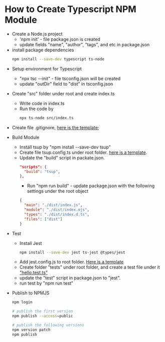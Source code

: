 # How to Create Typescript NPM Module

- Create a Node.js project
  - 'npm init' - file package.json is created
  - update fields "name", "author", "tags", and etc in package.json
- install package dependencies
  ```bash
  npm install --save-dev typescript ts-node
  ```

* Setup environment for Typescript
  - "npx tsc --init" - file tsconfig.json will be created
  - update "outDir" field to "dist" in tsconfig.json
* Create "src" folder under root and create index.ts
  - Write code in index.ts
  - Run the code by
    ```bash
    npx ts-node src/index.ts
    ```
* Create file .gitignore, [here is the template](.gitignore);
* Build Module
  - Install tsup by "npm install --save-dev tsup"
  - Create file tsup.config.ts under root folder. [here is a template](./tsup.config.ts).
  - Update the "build" script in packate.json.
    ```json
    "scripts": {
      "build": "tsup",
    },
    ```
    - Run "npm run build" - update package.json with the following settings under the root object
    ```json
    {
      "main": "./dist/index.js",
      "module": "./dist/index.mjs",
      "types": "./dist/index.d.ts",
      "files": ["dist"]
    }
    ```
* Test

  - Install Jest
    ```bash
    npm install --save-dev jest ts-jest @types/jest
    ```
  - Add jest.config.js to root folder. [Here is a template](./jest.config.js)

  * Create folder "tests" under root folder, and create a test file under it ["hello.test.ts"](./tests/hello.test.ts)
  * update the "test" script in package.json to "jest".
  * run test by "npm run test"

* Publish to NPMJS

  ```bash
  npm login

  # publish the first version
  npm publish --access=public

  # publish the following versions
  npm version patch
  npm publish 
  ```
